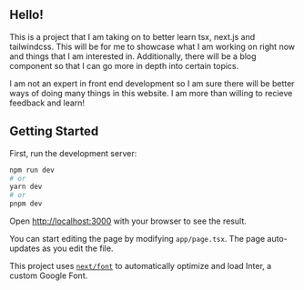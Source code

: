 ## Hello!
This is a project that I am taking on to better learn tsx, next.js and tailwindcss. This will be for me to showcase what I am working on right now and things that I am interested in. Additionally, there will be a blog component so that I can go more in depth into certain topics.

I am not an expert in front end development so I am sure there will be better ways of doing many things in this website. I am more than willing to recieve feedback and learn!

## Getting Started

First, run the development server:

```bash
npm run dev
# or
yarn dev
# or
pnpm dev
```

Open [http://localhost:3000](http://localhost:3000) with your browser to see the result.

You can start editing the page by modifying `app/page.tsx`. The page auto-updates as you edit the file.

This project uses [`next/font`](https://nextjs.org/docs/basic-features/font-optimization) to automatically optimize and load Inter, a custom Google Font.